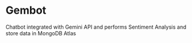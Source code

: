 # Gembot
Chatbot integrated with Gemini API and performs Sentiment Analysis and store data in MongoDB Atlas
